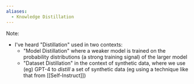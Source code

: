 ```yaml
---
aliases:
  - Knowledge Distillation
---
```

Note:
- I've heard "Distillation" used in two contexts:
	- "Model Distillation" where a weaker model is trained on the probability distributions (a strong training signal) of the larger model
	- "Dataset Distillation" in the context of synthetic data, where we use (eg) GPT-4 to *distill* a set of synthetic data (eg using a technique like that from [[Self-Instruct]])

